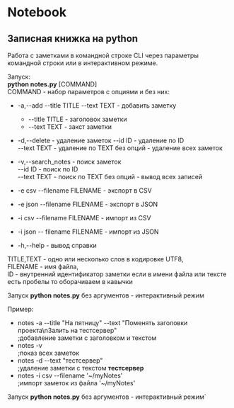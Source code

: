 # Notebook
## Записная книжка на python

Работа с заметками в командной строке CLI через параметры командной строки или в интерактивном режиме.

Запуск:  
__python notes.py__ [COMMAND]   
COMMAND - набор параметров с опциями и без них:
- -a,--add --title TITLE --text TEXT - добавить заметку
    * --title TITLE - заголовок заметки
    * --text TEXT - закст заметки
  

- -d,--delete  - удаление заметок 
    --id ID - удаление по ID  
    --text TEXT - удаление по TEXT
    без опций - удаление всех заметок

 - -v,--search_notes - поиск заметок  
    --id ID - поиск по ID  
    --text TEXT - поиск по TEXT
    без опций - вывод всех записей

- -e csv --filename FILENAME - экспорт в CSV
- -e json --filename FILENAME - экспорт в JSON

- -i csv --filename FILENAME - импорт из CSV
- -i json -- filename FILENAME - импорт из JSON

- -h,--help - вывод справки  

TITLE,TEXT - одно или несколько слов в кодировке UTF8,  
FILENAME - имя файла,  
ID - внутренний идентификатор заметки
если в имени файла или тексте есть пробелы то оборачиваем в кавычки

Запуск __python notes.py__ без аргументов - интерактивный режим

Пример:
- notes -a --title "На пятницу" --text "Поменять заголовки проекта\nЗалить на тестсервер"  
 ;добавление заметки с заголовком и текстом
- notes -v  
 ;показ всех заметок
- notes -d --text "тестсервер"  
 ;удаление заметки с текстом __тестсервер__
- notes -i csv --filename '~/myNotes'  
 ;импорт заметок из файла '~/myNotes'

Запуск __python notes.py__ без аргументов - интерактивный режим`
